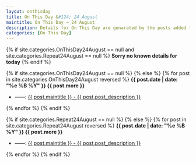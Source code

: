 ```yaml
---
layout: onthisday
title: On This Day &#124; 24 August
maintitle: On This Day — 24 August
description: Details for On This Day are genarated by the posts added to the website so the content is subject to changes/updates over time.
categories: [On This Day]
---
```


{% if site.categories.OnThisDay24August == null and site.categories.Repeat24August == null %}
<strong>Sorry no known details for today</strong>
{% endif %}

{% if site.categories.OnThisDay24August == null %}
{% else %}
{% for post in site.categories.OnThisDay24August reversed %}
<strong>{{ post.date | date: "%e %B %Y" }} {{ post.more }}</strong>
<ul>
<li> ——: <a href="{{ post.url }}">{{ post.maintitle }} - {{ post.post_description }}</a></li>
</ul>
{% endfor %}
{% endif %}

{% if site.categories.Repeat24August == null %}
{% else %}
{% for post in site.categories.Repeat24August reversed %}
<strong>{{ post.date | date: "%e %B %Y" }} {{ post.more }}</strong>
<ul>
<li> ——: <a href="{{ post.url }}">{{ post.maintitle }} - {{ post.post_description }}</a></li>
</ul>
{% endfor %}
{% endif %}
